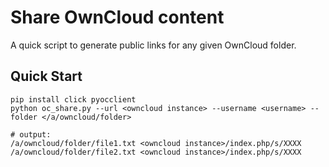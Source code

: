 # Share OwnCloud content

A quick script to generate public links for any given OwnCloud folder.

## Quick Start

```
pip install click pyocclient
python oc_share.py --url <owncloud instance> --username <username> --folder </a/owncloud/folder>

# output:
/a/owncloud/folder/file1.txt <owncloud instance>/index.php/s/XXXX
/a/owncloud/folder/file2.txt <owncloud instance>/index.php/s/XXXX
```
